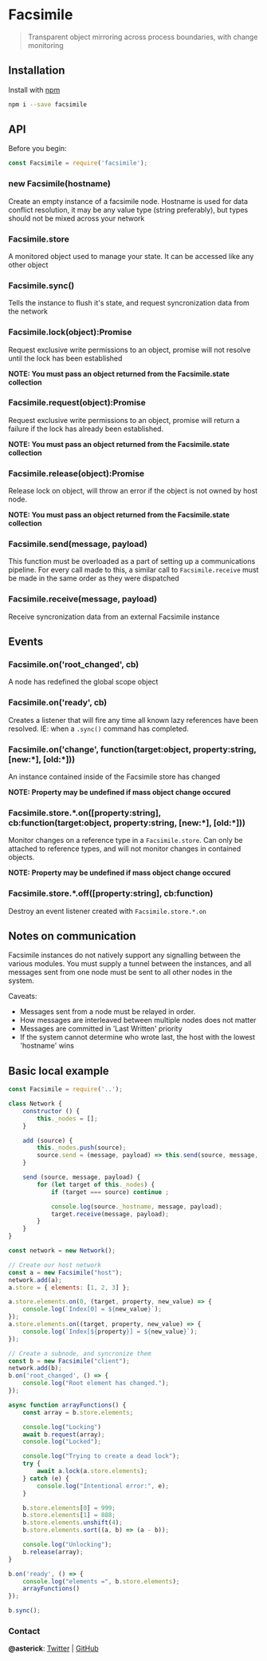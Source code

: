 # Facsimile

> Transparent object mirroring across process boundaries, with change monitoring

## Installation

Install with [npm](https://www.npmjs.com/)

```sh
npm i --save facsimile
```

## API

Before you begin:

```js
const Facsimile = require('facsimile');
```

### new Facsimile(hostname)

Create an empty instance of a facsimile node.  Hostname is used for data conflict resolution, 
it may be any value type (string preferably), but types should not be mixed across your network

### Facsimile.store

A monitored object used to manage your state.  It can be accessed like any other object

### Facsimile.sync()

Tells the instance to flush it's state, and request syncronization data from the network

### Facsimile.lock(object):Promise

Request exclusive write permissions to an object, promise will not resolve until the lock has
been established

**NOTE: You must pass an object returned from the Facsimile.state collection**

### Facsimile.request(object):Promise

Request exclusive write permissions to an object, promise will return a failure if the lock has
already been established.

**NOTE: You must pass an object returned from the Facsimile.state collection**

### Facsimile.release(object):Promise

Release lock on object, will throw an error if the object is not owned by host node.

**NOTE: You must pass an object returned from the Facsimile.state collection**

### Facsimile.send(message, payload)

This function must be overloaded as a part of setting up a communications pipeline.  For every
call made to this, a similar call to `Facsimile.receive` must be made in the same order as they
were dispatched

### Facsimile.receive(message, payload)

Receive syncronization data from an external Facsimile instance

## Events

### Facsimile.on('root_changed', cb)

A node has redefined the global scope object

### Facsimile.on('ready', cb)

Creates a listener that will fire any time all known lazy references have been resolved.
IE: when a `.sync()` command has completed.

### Facsimile.on('change', function(target:object, property:string, \[new:\*\],  \[old:\*\]))

An instance contained inside of the Facsimile store has changed

**NOTE: Property may be undefined if mass object change occured**

### Facsimile.store.\*.on([property:string], cb:function(target:object, property:string, \[new:\*\],  \[old:\*\]))

Monitor changes on a reference type in a `Facsimile.store`.  Can only be attached to
reference types, and will not monitor changes in contained objects.

**NOTE: Property may be undefined if mass object change occured**

### Facsimile.store.\*.off([property:string], cb:function)

Destroy an event listener created with `Facsimile.store.*.on`

## Notes on communication

Facsimile instances do not natively support any signalling between the various modules.
You must supply a tunnel between the instances, and all messages sent from one 
node must be sent to all other nodes in the system.

Caveats:
* Messages sent from a node must be relayed in order.
* How messages are interleaved between multiple nodes does not matter
* Messages are committed in 'Last Written' priority
* If the system cannot determine who wrote last, the host with the lowest 'hostname' wins

## Basic local example

```js
const Facsimile = require('..');

class Network {
	constructor () {
		this._nodes = [];
	}

	add (source) {
		this._nodes.push(source);
		source.send = (message, payload) => this.send(source, message, payload);
	}

	send (source, message, payload)	{
		for (let target of this._nodes) {
			if (target === source) continue ;

			console.log(source._hostname, message, payload);
			target.receive(message, payload);
		}
	}
}

const network = new Network();

// Create our host network
const a = new Facsimile("host");
network.add(a);
a.store = { elements: [1, 2, 3] };

a.store.elements.on(0, (target, property, new_value) => {
	console.log(`Index[0] = ${new_value}`);
});
a.store.elements.on((target, property, new_value) => {
	console.log(`Index[${property}] = ${new_value}`);
});

// Create a subnode, and syncronize them
const b = new Facsimile("client");
network.add(b);
b.on('root_changed', () => {
	console.log("Root element has changed.");
});

async function arrayFunctions() {
	const array = b.store.elements;

	console.log("Locking")
	await b.request(array);
	console.log("Locked");

	console.log("Trying to create a dead lock");
	try {
		await a.lock(a.store.elements);
	} catch (e) {
		console.log("Intentional error:", e);
	}

	b.store.elements[0] = 999;
	b.store.elements[1] = 888;
	b.store.elements.unshift(4);
	b.store.elements.sort((a, b) => (a - b));

	console.log("Unlocking");
	b.release(array);
}

b.on('ready', () => {
	console.log("elements =", b.store.elements);
	arrayFunctions()
});

b.sync();
```

### Contact

**@asterick**: [Twitter](https://twitter.com/asterick) | [GitHub](https://github.com/asterick)
